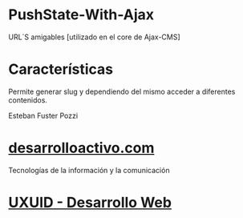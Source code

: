 PushState-With-Ajax
===================

URL´S amigables [utilizado en el core de Ajax-CMS]


Características
===============

Permite generar slug y dependiendo del mismo acceder a diferentes contenidos.

Esteban Fuster Pozzi


[desarrolloactivo.com](http://desarrolloactivo.com/)
=======
Tecnologías de la información y la comunicación

[UXUID - Desarrollo Web](http://uxuid.co/)
=======






